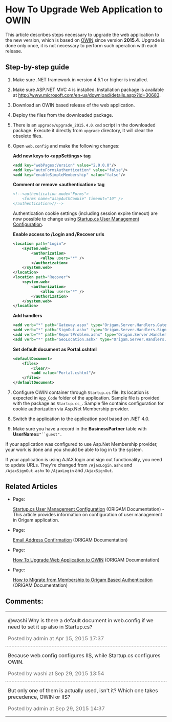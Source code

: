 # How To Upgrade Web Application to OWIN

This article describes steps necessary to upgrade the web application to the new version, which is based on [OWIN](http://owin.org) since version **2015.4**. Upgrade is done only once, it is not necessary to perform such operation with each release.

## Step-by-step guide

1.  Make sure .NET framework in version 4.5.1 or higher is installed.

2.  Make sure ASP.NET MVC 4 is installed. Installation package is available at <http://www.microsoft.com/en-us/download/details.aspx?id=30683>.

3.  Download an OWIN based release of the web application.

4.  Deploy the files from the downloaded package.

5.  There is an `upgrade/upgrade_2015.4.0.cmd` script in the downloaded package. Execute it directly from `upgrade` directory, It will clear the obsolete files.

6.  Open `web.config` and make the following changes:

    **Add new keys to \<appSettings\> tag**

    ``` xml
    <add key="webPages:Version" value="2.0.0.0"/>
    <add key="autoFormsAuthentication" value="false"/>
    <add key="enableSimpleMembership" value="false"/>
    ```

    **Comment or remove \<authentication\> tag**

    ``` xml
    <!--<authentication mode="Forms">
        <forms name="asapAuthCookie" timeout="10" />
    </authentication>//-->
    ```

    Authentication cookie settings (including session expire timeout) are now possible to change using [Startup.cs User Management Configuration](/t/Startup-cs-User-Management-Configuration).

    **Enable access to /Login and /Recover urls**

    ``` xml
    <location path="Login">
        <system.web>
            <authorization>
                <allow users="*" />
            </authorization>
        </system.web>
    </location>
    <location path="Recover">
        <system.web>
            <authorization>
                <allow users="*" />
            </authorization>
        </system.web>
    </location>
    ```

    **Add handlers**

    ``` xml
    <add verb="*" path="Gateway.aspx" type="Origam.Server.Handlers.GatewayHandler, Origam.Server.Handlers" name="GatewayHandler"/>
    <add verb="*" path="SignOut.ashx" type="Origam.Server.Handlers.SignOutHandler, Origam.Server.Handlers" name="SignOutHandler"/>
    <add verb="*" path="ReportProblem.ashx" type="Origam.Server.Handlers.ReportProblemHandler, Origam.Server.Handlers" name="ReportProblemHandler"/>
    <add verb="*" path="GeoLocation.ashx" type="Origam.Server.Handlers.GeoLocationHandler, Origam.Server.Handlers" name="GeoLocationHandler"/>
    ```

    **Set default document as Portal.cshtml**

    ``` xml
    <defaultDocument>
        <files>
            <clear/>
            <add value="Portal.cshtml"/>
        </files>
    </defaultDocument>
    ```

7.  Configure OWIN container through `Startup.cs` file. Its location is expected in `App_Code` folder of the application. Sample file is provided with the package as `Startup.cs_`. Sample file contains configuration for cookie authorization via Asp.Net Membership provider.

8.  Switch the application to the application pool based on .NET 4.0.

9.  Make sure you have a record in the **BusinessPartner** table with **UserName=**`"``guest".`

If your application was configured to use Asp.Net Membership provider, your work is done and you should be able to log in to the system.

If your application is using AJAX login and sign out functionality, you need to update URLs. They're changed from `/AjaxLogin.ashx` and `/AjaxSignOut.ashx` to `/AjaxLogin` and `/AjaxSignOut`.

## Related Articles

-   Page:

    [Startup.cs User Management Configuration](/t/Startup.cs-User-Management-Configuration) (ORIGAM Documentation) - This article provides information on configuration of user management in Origam application.

-   Page:

    [Email Address Confirmation](/t/Email-Address-Confirmation) (ORIGAM Documentation)

-   Page:

    [How To Upgrade Web Application to OWIN](/t/How-To-Upgrade-Web-Application-to-OWIN) (ORIGAM Documentation)

-   Page:

    [How to Migrate from Membership to Origam Based Authentication](/t/How-to-Migrate-from-Membership-to-Origam-Based-Authentication) (ORIGAM Documentation)

## Comments:

<table data-border="0" width="100%">
<colgroup>
<col style="width: 100%" />
</colgroup>
<tbody>
<tr class="odd">
<td><p>@washi Why is there a default document in web.config if we need to set it up also in Startup.cs?</p>
<div class="smallfont" data-align="left" style="color: #666666; width: 98%; margin-bottom: 10px;">
Posted by admin at Apr 15, 2015 17:37
</div></td>
</tr>
<tr class="even">
<td style="border-top: 1px dashed #666666"><p>Because web.config configures IIS, while Startup.cs configures OWIN.</p>
<div class="smallfont" data-align="left" style="color: #666666; width: 98%; margin-bottom: 10px;">
Posted by washi at Sep 29, 2015 13:54
</div></td>
</tr>
<tr class="odd">
<td style="border-top: 1px dashed #666666"><p>But only one of them is actually used, isn't it? Which one takes precedence, OWIN or IIS?</p>
<div class="smallfont" data-align="left" style="color: #666666; width: 98%; margin-bottom: 10px;">
Posted by admin at Sep 29, 2015 14:37
</div></td>
</tr>
</tbody>
</table>
